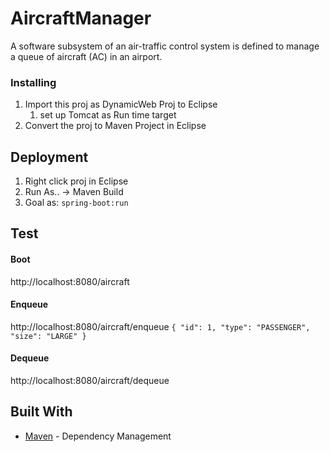 # AircraftManager

A software subsystem of an air-traffic control system is defined to manage a queue of aircraft (AC) in an airport.  

### Installing

1. Import this proj as DynamicWeb Proj to Eclipse 
    1. set up Tomcat as Run time target
2. Convert the proj to Maven Project in Eclipse

## Deployment

1. Right click proj in Eclipse 
2. Run As.. -> Maven Build
  1. Goal as: `spring-boot:run`
            
## Test

#### Boot ####
http://localhost:8080/aircraft

#### Enqueue ####
http://localhost:8080/aircraft/enqueue
`
{ "id": 1,
  "type": "PASSENGER",
  "size": "LARGE"
}
`
#### Dequeue ####
http://localhost:8080/aircraft/dequeue

## Built With

* [Maven](https://maven.apache.org/) - Dependency Management
